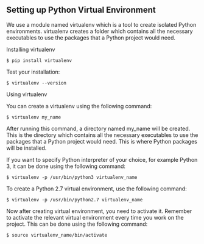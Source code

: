 ## Setting up Python Virtual Environment

We use a module named virtualenv which is a tool to create isolated Python environments. virtualenv creates a folder which contains all the necessary executables to use the packages that a Python project would need.

Installing virtualenv
```
$ pip install virtualenv
```

Test your installation:
```
$ virtualenv --version
```

Using virtualenv

You can create a virtualenv using the following command:
```
$ virtualenv my_name
```
After running this command, a directory named my_name will be created. This is the directory which contains all the necessary executables to use the packages that a Python project would need. This is where Python packages will be installed.

If you want to specify Python interpreter of your choice, for example Python 3, it can be done using the following command:
```
$ virtualenv -p /usr/bin/python3 virtualenv_name
```

To create a Python 2.7 virtual environment, use the following command:
```
$ virtualenv -p /usr/bin/python2.7 virtualenv_name
```

Now after creating virtual environment, you need to activate it. Remember to activate the relevant virtual environment every time you work on the project. This can be done using the following command:
```
$ source virtualenv_name/bin/activate
```

